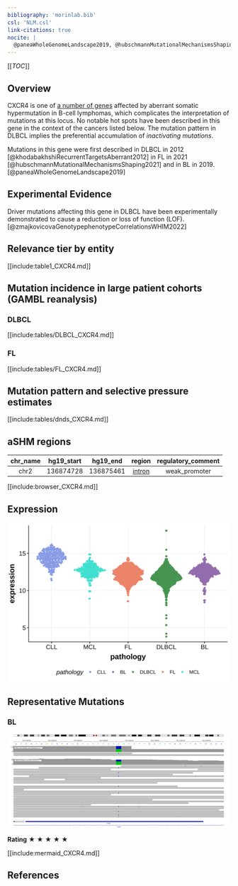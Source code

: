 ```yaml
---
bibliography: 'morinlab.bib'
csl: 'NLM.csl'
link-citations: true
nocite: |
  @paneaWholeGenomeLandscape2019, @hubschmannMutationalMechanismsShaping2021, @khodabakhshiRecurrentTargetsAberrant2012, @krysiakRecurrentSomaticMutations2017, 
---
```

[[_TOC_]]

## Overview

CXCR4 is one of [a number of genes](https://github.com/morinlab/LLMPP/wiki/ashm) affected by aberrant somatic hypermutation in B-cell lymphomas, which complicates the interpretation of mutations at this locus. No notable hot spots have been described in this gene in the context of the cancers listed below. The mutation pattern in DLBCL implies the preferential accumulation of *inactivating mutations*.

Mutations in this gene were first described in DLBCL in 2012 [@khodabakhshiRecurrentTargetsAberrant2012] in FL in 2021 [@hubschmannMutationalMechanismsShaping2021] and in BL in 2019.[@paneaWholeGenomeLandscape2019]



## Experimental Evidence

Driver mutations affecting this gene in DLBCL have been experimentally demonstrated to cause a reduction or loss of function (LOF).[@zmajkovicovaGenotypephenotypeCorrelationsWHIM2022]

## Relevance tier by entity

[[include:table1_CXCR4.md]]

## Mutation incidence in large patient cohorts (GAMBL reanalysis)

### DLBCL
[[include:tables/DLBCL_CXCR4.md]]

### FL
[[include:tables/FL_CXCR4.md]]

## Mutation pattern and selective pressure estimates

[[include:tables/dnds_CXCR4.md]]

## aSHM regions

|chr_name|hg19_start|hg19_end |region                                                                                        |regulatory_comment|
|:--------:|:----------:|:---------:|:----------------------------------------------------------------------------------------------:|:------------------:|
|chr2    |136874728 |136875461|[intron](https://genome.ucsc.edu/s/rdmorin/GAMBL%20hg19?position=chr2%3A136874728%2D136875461)|weak_promoter     |



[[include:browser_CXCR4.md]]

## Expression
![](images/gene_expression/CXCR4_by_pathology.svg)

## Representative Mutations

### BL

![](primary/Panea_CXCR4_2.svg)

**Rating**
&starf; &starf; &starf; &starf; &starf;


[[include:mermaid_CXCR4.md]]

## References

<!-- ORIGIN: khodabakhshiRecurrentTargetsAberrant2012 -->

<!-- DLBCL: khodabakhshiRecurrentTargetsAberrant2012 -->
<!-- BL: paneaWholeGenomeLandscape2019 -->
<!-- FL: krysiakRecurrentSomaticMutations2017b -->
